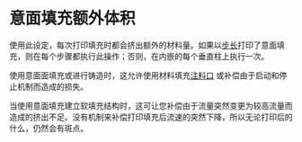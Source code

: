 意面填充额外体积
====
使用此设定，每次打印填充时都会挤出额外的材料量。如果以[步长](spaghetti_infill_stepped.md)打印了意面填充，则在每个步骤都执行此操作；否则，在内嵌的每个垂直柱上执行一次。

使用意面面填充或进行铸造时，这允许使用材料填充[注料口](https://en.wikipedia.org/wiki/Sprue_\(manufacturing\)) 或补偿由于启动和停止机制而造成的损失。

当使用意面填充建立软填充结构时，这可让您补偿由于流量突然变更为较高流量而造成的挤出不足。没有机制来补偿打印填充后流速的突然下降，所以无论打印后的什么，仍然会有斑点。
